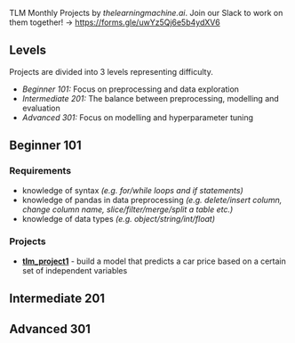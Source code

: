 TLM Monthly Projects by *thelearningmachine.ai*. Join our Slack to work on them together! -> https://forms.gle/uwYz5Qj6e5b4ydXV6

## Levels
Projects are divided into 3 levels representing difficulty.
- *Beginner 101:* Focus on preprocessing and data exploration
- *Intermediate 201:* The balance between preprocessing, modelling and evaluation
- *Advanced 301:* Focus on modelling and hyperparameter tuning 

## Beginner 101
### Requirements
- knowledge of syntax *(e.g. for/while loops and if statements)*
- knowledge of pandas in data preprocessing *(e.g. delete/insert column, change column name, slice/filter/merge/split a table etc.)*
- knowledge of data types *(e.g. object/string/int/float)*

### Projects
-  [**tlm_project1**](https://github.com/the-learning-machine/projects/tree/master/tlm_project1) - build a model that predicts a car price based on a certain set of independent variables

## Intermediate 201

## Advanced 301
